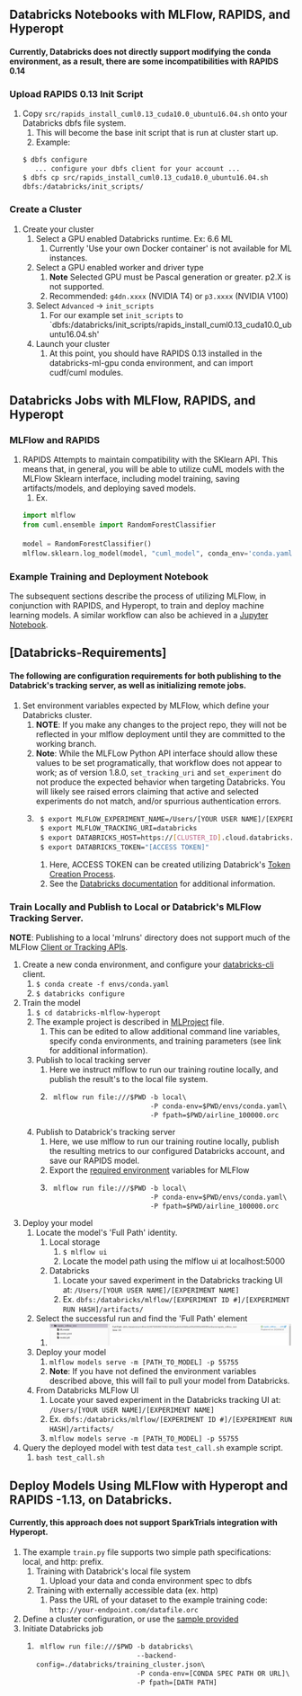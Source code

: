 ## Databricks Notebooks with MLFlow, RAPIDS, and Hyperopt
#### Currently, Databricks does not directly support modifying the conda environment, as a result, there are some incompatibilities with RAPIDS 0.14
### Upload RAPIDS 0.13 Init Script
1. Copy `src/rapids_install_cuml0.13_cuda10.0_ubuntu16.04.sh` onto your Databricks dbfs file system.
    1. This will become the base init script that is run at cluster start up.
    1. Example:
    ```shell script
    $ dbfs configure
       ... configure your dbfs client for your account ...
    $ dbfs cp src/rapids_install_cuml0.13_cuda10.0_ubuntu16.04.sh dbfs:/databricks/init_scripts/
    ```
   
### Create a Cluster
1. Create your cluster
    1. Select a GPU enabled Databricks runtime. Ex: 6.6 ML 
        1. Currently 'Use your own Docker container' is not available for ML instances.
    1. Select a GPU enabled worker and driver type
        1. **Note** Selected GPU must be Pascal generation or greater. p2.X is not supported.
        1. Recommended: `g4dn.xxxx` (NVIDIA T4) or `p3.xxxx` (NVIDIA V100)
    1. Select `Advanced` -> `init_scripts`
        1. For our example set `init_scripts` to `dbfs:/databricks/init_scripts/rapids_install_cuml0.13_cuda10.0_ubuntu16.04.sh'
    1. Launch your cluster
        1. At this point, you should have RAPIDS 0.13 installed in the databricks-ml-gpu conda environment, and can import cudf/cuml modules.         

## Databricks Jobs with MLFlow, RAPIDS, and Hyperopt
### MLFlow and RAPIDS
1. RAPIDS Attempts to maintain compatibility with the SKlearn API. This means that, in general, you will be able to
utilize cuML models with the MLFlow Sklearn interface, including model training, saving artifacts/models, and deploying
saved models.
    1. Ex. 
    ```python
   import mlflow
   from cuml.ensemble import RandomForestClassifier
   
   model = RandomForestClassifier()
   mlflow.sklearn.log_model(model, "cuml_model", conda_env='conda.yaml')
    ```
   
### Example Training and Deployment Notebook
The subsequent sections describe the process of utilizing MLFlow, in conjunction with RAPIDS, and Hyperopt, to train and
deploy machine learning models. A similar workflow can also be achieved in a 
[Jupyter Notebook](notebooks/rapids_mlflow_databricks_train_deploy.ipynb).
   
## [Databricks-Requirements]
#### The following are configuration requirements for both publishing to the Databrick's tracking server, as well as initializing remote jobs.

1. Set environment variables expected by MLFlow, which define your Databricks cluster.
    1. **NOTE**: If you make any changes to the project repo, they will not be reflected in your mlflow deployment until
    they are committed to the working branch.
    1. **Note**: While the MLFLow Python API interface should allow these values to be set programatically, that workflow
    does not appear to work; as of version 1.8.0, `set_tracking_uri` and `set_experiment` do not produce the expected behavior when targeting Databricks. You will likely see raised errors claiming that active and selected experiments do not match, and/or spurrious authentication errors.
    1. ```bash
        $ export MLFLOW_EXPERIMENT_NAME=/Users/[YOUR USER NAME]/[EXPERIMENT NAME]
        $ export MLFLOW_TRACKING_URI=databricks
        $ export DATABRICKS_HOST=https://[CLUSTER_ID].cloud.databricks.com
        $ export DATABRICKS_TOKEN="[ACCESS TOKEN]"
       ```
       1. Here, ACCESS TOKEN can be created utilizing Databrick's
       [Token Creation Process](https://docs.databricks.com/dev-tools/api/latest/authentication.html#:~:text=Generate%20a%20personal%20access%20token,-This%20section%20describes&text=in%20the%20upper%20right%20corner,the%20Generate%20New%20Token%20button.).
       2. See the [Databricks documentation](https://docs.databricks.com/applications/mlflow/access-hosted-tracking-server.html) for additional information.

### Train Locally and Publish to Local or Databrick's MLFlow Tracking Server.
**NOTE**: Publishing to a local 'mlruns' directory does not support much of the MLFlow 
[Client or Tracking APIs](https://www.mlflow.org/docs/latest/tracking.html). 
1. Create a new conda environment, and configure your [databricks-cli](https://docs.databricks.com/dev-tools/cli/index.html) client.
    1. `$ conda create -f envs/conda.yaml`
    1. `$ databricks configure`
1. Train the model
    1. `$ cd databricks-mlflow-hyperopt`
    1. The example project is described in [MLProject](https://www.mlflow.org/docs/latest/projects.html) file.
        1. This can be edited to allow additional command line variables, specify conda environments, and training
        parameters (see link for additional information).
    1. Publish to local tracking server
        1. Here we instruct mlflow to run our training routine locally, and publish the result's to the local file system.
        1. ```shell script
            mlflow run file:///$PWD -b local\
                                    -P conda-env=$PWD/envs/conda.yaml\
                                    -P fpath=$PWD/airline_100000.orc
           ````
    1. Publish to Databrick's tracking server
        1. Here, we use mlflow to run our training routine locally, publish the resulting metrics to our configured
        Databricks account, and save our RAPIDS model.
        1. Export the [required environment](#databricks-requirements) variables for MLFlow
        1. ```shell script
            mlflow run file:///$PWD -b local\
                                    -P conda-env=$PWD/envs/conda.yaml\
                                    -P fpath=$PWD/airline_100000.orc
           ```
1. Deploy your model
    1. Locate the model's 'Full Path' identity. 
        1. Local storage
            1. `$ mlflow ui`
            1. Locate the model path using the mlflow ui at localhost:5000
        1. Databricks
            1. Locate your saved experiment in the Databricks tracking UI at: `/Users/[YOUR USER NAME]/[EXPERIMENT NAME]`
            1. Ex. `dbfs:/databricks/mlflow/[EXPERIMENT ID #]/[EXPERIMENT RUN HASH]/artifacts/`
    1. Select the successful run and find the 'Full Path' element
        1. ![Example 1](imgs/example.png)
    1. Deploy your model
        1. `mlflow models serve -m [PATH_TO_MODEL] -p 55755`
        1. **Note**: If you have not defined the environment variables described above, this will fail to pull your model
        from Databricks.
    1. From Databricks MLFlow UI
        1. Locate your saved experiment in the Databricks tracking UI at: `/Users/[YOUR USER NAME]/[EXPERIMENT NAME]`
        1. Ex. `dbfs:/databricks/mlflow/[EXPERIMENT ID #]/[EXPERIMENT RUN HASH]/artifacts/`
        1. `mlflow models serve -m [PATH_TO_MODEL] -p 55755` 
1. Query the deployed model with test data `test_call.sh` example script.
    1. `bash test_call.sh`
       
## Deploy Models Using MLFlow with Hyperopt and RAPIDS -1.13, on Databricks.
#### Currently, this approach does not support SparkTrials integration with Hyperopt.
1. The example `train.py` file supports two simple path specifications: local, and http: prefix.
    1. Training with Databrick's local file system
        1. Upload your data and conda environment spec to dbfs
    1. Training with externally accessible data (ex. http)
        1. Pass the URL of your dataset to the example training code: `http://your-endpoint.com/datafile.orc` 
1. Define a cluster configuration, or use the [sample provided](databricks/training_cluster.json)
1. Initiate Databricks job
    1. ```shell script
        mlflow run file:///$PWD -b databricks\
                                --backend-config=./databricks/training_cluster.json\
                                -P conda-env=[CONDA SPEC PATH OR URL]\
                                -P fpath=[DATH PATH]
       ``` 